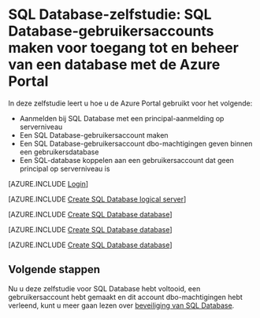 <properties
    pageTitle="SQL Database-zelfstudie: Aan de slag met beveiliging"
    description="Lees hoe u gebruikersaccounts maakt voor toegang tot en beheer van een database."
    keywords=""
    services="sql-database"
    documentationCenter=""
    authors="carlrabeler"
    manager="jhubbard"
    editor=""/>


<tags
    ms.service="sql-database"
    ms.workload="data-management"
    ms.tgt_pltfrm="na"
    ms.devlang="na"
    ms.topic="hero-article"
    ms.date="05/03/2016"
    ms.author="carlrab"/>

# SQL Database-zelfstudie: SQL Database-gebruikersaccounts maken voor toegang tot en beheer van een database met de Azure Portal

In deze zelfstudie leert u hoe u de Azure Portal gebruikt voor het volgende:

- Aanmelden bij SQL Database met een principal-aanmelding op serverniveau
- Een SQL Database-gebruikersaccount maken
- Een SQL Database-gebruikersaccount dbo-machtigingen geven binnen een gebruikersdatabase
- Een SQL-database koppelen aan een gebruikersaccount dat geen principal op serverniveau is 

[AZURE.INCLUDE [Login](../../includes/azure-getting-started-portal-login.md)]


[AZURE.INCLUDE [Create SQL Database logical server](../../includes/sql-database-sql-server-management-studio-connect-server-principal.md)]


[AZURE.INCLUDE [Create SQL Database database](../../includes/sql-database-create-new-database-user.md)]


[AZURE.INCLUDE [Create SQL Database database](../../includes/sql-database-grant-database-user-dbo-permissions.md)]


[AZURE.INCLUDE [Create SQL Database database](../../includes/sql-database-sql-server-management-studio-connect-user.md)]


## Volgende stappen
Nu u deze zelfstudie voor SQL Database hebt voltooid, een gebruikersaccount hebt gemaakt en dit account dbo-machtigingen hebt verleend, kunt u meer gaan lezen over [beveiliging van SQL Database](sql-database-manage-logins.md).





<!--HONumber=Jun16_HO2-->


